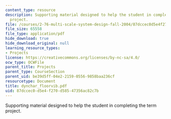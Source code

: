 ```yaml
---
content_type: resource
description: Supporting material designed to help the student in completing the term
  project.
file: /courses/2-76-multi-scale-system-design-fall-2004/87dccec0d5e4f270d58547356ac82c7b_dynchar_floorvib.pdf
file_size: 65558
file_type: application/pdf
hide_download: true
hide_download_original: null
learning_resource_types:
- Projects
license: https://creativecommons.org/licenses/by-nc-sa/4.0/
ocw_type: OCWFile
parent_title: Projects
parent_type: CourseSection
parent_uid: be39d5ff-04e2-2159-0556-9858baa236cf
resourcetype: Document
title: dynchar_floorvib.pdf
uid: 87dccec0-d5e4-f270-d585-47356ac82c7b
---
```

Supporting material designed to help the student in completing the term project.